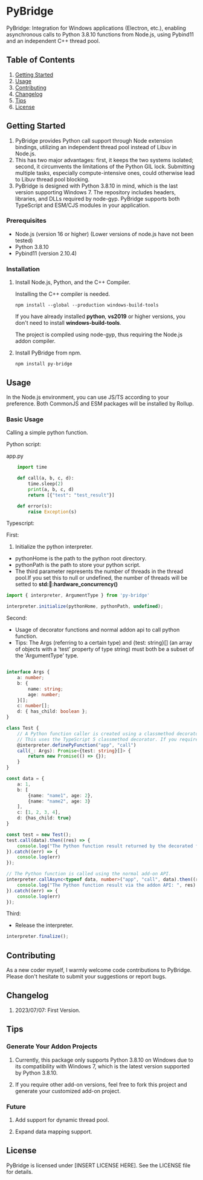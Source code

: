 # PyBridge

PyBridge: Integration for Windows applications (Electron, etc.), enabling asynchronous calls to Python 3.8.10 functions from Node.js, using Pybind11 and an independent C++ thread pool.

## Table of Contents
1. [Getting Started](#getting-started)
2. [Usage](#usage)
3. [Contributing](#contributing)
4. [Changelog](#changelog)
5. [Tips](#tips)
6. [License](#license)

## Getting Started

1. PyBridge provides Python call support through Node extension bindings, utilizing an independent thread pool instead of Libuv in Node.js.
2. This has two major advantages: first, it keeps the two systems isolated; second, it circumvents the limitations of the Python GIL lock. Submitting multiple tasks, especially compute-intensive ones, could otherwise lead to Libuv thread pool blocking. 
3. PyBridge is designed with Python 3.8.10 in mind, which is the last version supporting Windows 7. The repository includes headers, libraries, and DLLs required by node-gyp. PyBridge supports both TypeScript and ESM/CJS modules in your application.

### Prerequisites

- Node.js (version 16 or higher) (Lower versions of node.js have not been tested)
- Python 3.8.10
- Pybind11 (version 2.10.4)

### Installation

1. Install Node.js, Python, and the C++ Compiler.

    Installing the C++ compiler is needed.

    ```
    npm install --global --production windows-build-tools
    ```

    If you have already installed **python**, **vs2019** or higher versions, you don't need to install **windows-build-tools**.

    The project is compiled using node-gyp, thus requiring the Node.js addon compiler.

2. Install PyBridge from npm.

    ``` shell
    npm install py-bridge
    ```

## Usage

In the Node.js environment, you can use JS/TS according to your preference.
Both CommonJS and ESM packages will be installed by Rollup.

### Basic Usage

Calling a simple python function.

Python script:

app.py

```python
    import time

    def call(a, b, c, d):
        time.sleep(2)
        print(a, b, c, d)
        return [{"test": "test_result"}]

    def error(s):
        raise Exception(s)
```

Typescript:

First:
1. Initialize the python interpreter.
* pythonHome is the path to the python root directory.
* pythonPath is the path to store your python script.
* The third parameter represents the number of threads in the thread pool.If you set this to null or undefined, the number of threads will be setted to **std::thread::hardware_concurrency()**

```typescript
import { interpreter, ArgumentType } from 'py-bridge'

interpreter.initialize(pythonHome, pythonPath, undefined);
```

Second: 
* Usage of decorator functions and normal addon api to call python function.
* Tips:  The Args (referring to a certain type) and {test: string}[] (an array of objects with a 'test' property of type string) must both be a subset of the 'ArgumentType' type. 

```typescript

interface Args {
    a: number;
    b: {
        name: string;
        age: number;
    }[];
    c: number[];
    d: { has_child: boolean };
}

class Test {
    // A Python function caller is created using a classmethod decorator.
    // This uses the TypeScript 5 classmethod decorator. If you require TypeScript 4, especially for metadata, this method won't be suitable.
    @interpreter.definePyFunction("app", "call")
    call(_: Args): Promise<{test: string}[]> {
        return new Promise(() => {});
    }
}

const data = {
    a: 1,
    b: [
        {name: "name1", age: 2},
        {name: "name2", age: 3}
    ],
    c: [1, 2, 3, 4],
    d: {has_child: true}
}

const test = new Test();
test.call(data).then((res) => {
    console.log("The Python function result returned by the decorated function: ", res)
}).catch((err) => {
    console.log(err)
});

// The Python function is called using the normal add-on API.
interpreter.callAsync<typeof data, number>("app", "call", data).then((res) => {
    console.log("The Python function result via the addon API: ", res)
}).catch((err) => {
    console.log(err)
});

```

Third:
* Release the interpreter.

```typescript
interpreter.finalize();
```

## Contributing

As a new coder myself, I warmly welcome code contributions to PyBridge. Please don't hesitate to submit your suggestions or report bugs.

## Changelog

1. 2023/07/07: First Version.

## Tips

### Generate Your Addon Projects

1. Currently, this package only supports Python 3.8.10 on Windows due to its compatibility with Windows 7, which is the latest version supported by Python 3.8.10.

2. If you require other add-on versions, feel free to fork this project and generate your customized add-on project.

### Future 

1. Add support for dynamic thread pool.

2. Expand data mapping support.

## License

PyBridge is licensed under [INSERT LICENSE HERE]. See the LICENSE file for details.
